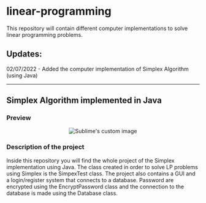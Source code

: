 # linear-programming
This repository will contain different computer implementations to solve linear programming problems.

Updates:
-----------
02/07/2022 - Added the computer implementation of Simplex Algorithm (using Java)

-------------------------------------
Simplex Algorithm implemented in Java
-------------------------------------
<h3>Preview</h3>
<p align="center">
  <img src="https://media.giphy.com/media/aOeSTRTsvj9M8KMn8N/giphy.gif" alt="Sublime's custom image"/>
</p>
<h3>Description of the project</h3>
Inside this repository you will find the whole project of the Simplex implementation using Java. The class created in order to solve LP problems using Simplex is the SimpexTest class. 
The project also contains a GUI and a login/register system that connects to a database.
Password are encrypted using the EncryptPassword class and the connection to the database is made using the Database class.
